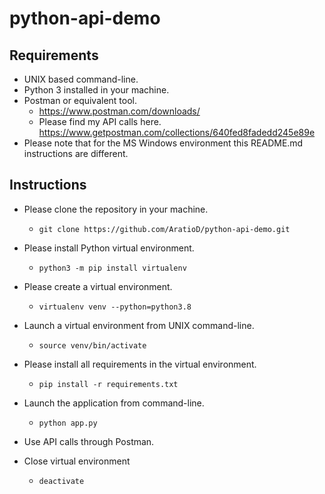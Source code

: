 # python-api-demo

## Requirements

* UNIX based command-line.
* Python 3 installed in your machine.
* Postman or equivalent tool. 
  * https://www.postman.com/downloads/
  * Please find my API calls here. https://www.getpostman.com/collections/640fed8fadedd245e89e
* Please note that for the MS Windows environment this README.md instructions are different. 

## Instructions
* Please clone the repository in your machine.
  * ``git clone https://github.com/AratioD/python-api-demo.git``

* Please install Python virtual environment.
    * `python3 -m pip install virtualenv`
  
* Please create a virtual environment.
  * `virtualenv venv --python=python3.8`
  
* Launch a virtual environment from UNIX command-line.
  *  `source venv/bin/activate`
  
* Please install all requirements in the virtual environment.
  *  `pip install -r requirements.txt`
  
* Launch the application from command-line.
  * ``python app.py``
  
* Use API calls through Postman.

* Close virtual environment
  * `deactivate`
  